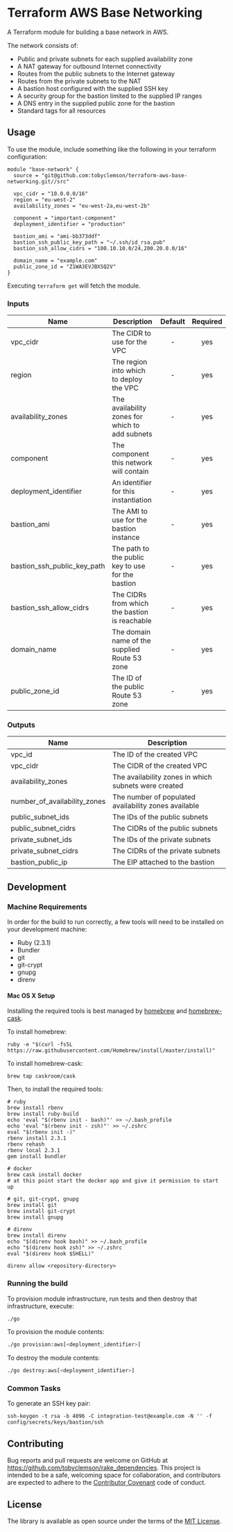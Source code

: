 Terraform AWS Base Networking
=============================

A Terraform module for building a base network in AWS.

The network consists of:
* Public and private subnets for each supplied availability zone
* A NAT gateway for outbound Internet connectivity
* Routes from the public subnets to the Internet gateway
* Routes from the private subnets to the NAT
* A bastion host configured with the supplied SSH key
* A security group for the bastion limited to the supplied IP ranges
* A DNS entry in the supplied public zone for the bastion
* Standard tags for all resources

Usage
-----

To use the module, include something like the following in your terraform configuration:

```hcl-terraform
module "base-network" {
  source = "git@github.com:tobyclemson/terraform-aws-base-networking.git//src"
  
  vpc_cidr = "10.0.0.0/16"
  region = "eu-west-2"
  availability_zones = "eu-west-2a,eu-west-2b"
  
  component = "important-component"
  deployment_identifier = "production"
  
  bastion_ami = "ami-bb373ddf"
  bastion_ssh_public_key_path = "~/.ssh/id_rsa.pub"
  bastion_ssh_allow_cidrs = "100.10.10.0/24,200.20.0.0/16"
  
  domain_name = "example.com"
  public_zone_id = "Z1WA3EVJBXSQ2V"
}
```

Executing `terraform get` will fetch the module.


### Inputs

| Name                        | Description                                       | Default | Required |
|-----------------------------|---------------------------------------------------|:-------:|:--------:|
| vpc_cidr                    | The CIDR to use for the VPC                       | -       | yes      |
| region                      | The region into which to deploy the VPC           | -       | yes      |
| availability_zones          | The availability zones for which to add subnets   | -       | yes      |
| component                   | The component this network will contain           | -       | yes      |
| deployment_identifier       | An identifier for this instantiation              | -       | yes      |
| bastion_ami                 | The AMI to use for the bastion instance           | -       | yes      |
| bastion_ssh_public_key_path | The path to the public key to use for the bastion | -       | yes      |
| bastion_ssh_allow_cidrs     | The CIDRs from which the bastion is reachable     | -       | yes      |
| domain_name                 | The domain name of the supplied Route 53 zone     | -       | yes      |
| public_zone_id              | The ID of the public Route 53 zone                | -       | yes      |


### Outputs

| Name                         | Description                                          |
|------------------------------|------------------------------------------------------|
| vpc_id                       | The ID of the created VPC                            |
| vpc_cidr                     | The CIDR of the created VPC                          |
| availability_zones           | The availability zones in which subnets were created |
| number_of_availability_zones | The number of populated availability zones available |
| public_subnet_ids            | The IDs of the public subnets                        |
| public_subnet_cidrs          | The CIDRs of the public subnets                      |
| private_subnet_ids           | The IDs of the private subnets                       |
| private_subnet_cidrs         | The CIDRs of the private subnets                     |
| bastion_public_ip            | The EIP attached to the bastion                      |


Development
-----------

### Machine Requirements

In order for the build to run correctly, a few tools will need to be installed on your
development machine:

* Ruby (2.3.1)
* Bundler
* git
* git-crypt
* gnupg
* direnv

#### Mac OS X Setup

Installing the required tools is best managed by [homebrew](http://brew.sh) and
[homebrew-cask](http://caskroom.io).

To install homebrew:

```
ruby -e "$(curl -fsSL https://raw.githubusercontent.com/Homebrew/install/master/install)"
```

To install homebrew-cask:

```
brew tap caskroom/cask
```

Then, to install the required tools:

```
# ruby
brew install rbenv
brew install ruby-build
echo 'eval "$(rbenv init - bash)"' >> ~/.bash_profile
echo 'eval "$(rbenv init - zsh)"' >> ~/.zshrc
eval "$(rbenv init -)"
rbenv install 2.3.1
rbenv rehash
rbenv local 2.3.1
gem install bundler

# docker
brew cask install docker
# at this point start the docker app and give it permission to start up

# git, git-crypt, gnupg
brew install git
brew install git-crypt
brew install gnupg

# direnv
brew install direnv
echo "$(direnv hook bash)" >> ~/.bash_profile
echo "$(direnv hook zsh)" >> ~/.zshrc
eval "$(direnv hook $SHELL)"

direnv allow <repository-directory>
```

### Running the build

To provision module infrastructure, run tests and then destroy that infrastructure,
execute:

```bash
./go
```

To provision the module contents:

```bash
./go provision:aws[<deployment_identifier>]
```

To destroy the module contents:

```bash
./go destroy:aws[<deployment_identifier>]
```

### Common Tasks

To generate an SSH key pair:

```
ssh-keygen -t rsa -b 4096 -C integration-test@example.com -N '' -f config/secrets/keys/bastion/ssh
```

Contributing
------------

Bug reports and pull requests are welcome on GitHub at https://github.com/tobyclemson/rake_dependencies. This project is intended to be a safe, welcoming space for collaboration, and contributors are expected to adhere to the [Contributor Covenant](http://contributor-covenant.org) code of conduct.


License
-------

The library is available as open source under the terms of the [MIT License](http://opensource.org/licenses/MIT).


